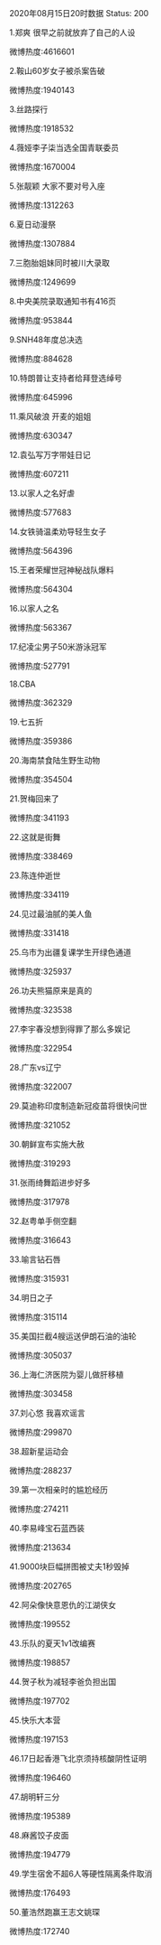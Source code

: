2020年08月15日20时数据
Status: 200

1.郑爽 很早之前就放弃了自己的人设

微博热度:4616601

2.鞍山60岁女子被杀案告破

微博热度:1940143

3.丝路探行

微博热度:1918532

4.薇娅李子柒当选全国青联委员

微博热度:1670004

5.张靓颖 大家不要对号入座

微博热度:1312263

6.夏日动漫祭

微博热度:1307884

7.三胞胎姐妹同时被川大录取

微博热度:1249699

8.中央美院录取通知书有416页

微博热度:953844

9.SNH48年度总决选

微博热度:884628

10.特朗普让支持者给拜登选绰号

微博热度:645996

11.乘风破浪 开麦的姐姐

微博热度:630347

12.袁弘写万字带娃日记

微博热度:607211

13.以家人之名好虐

微博热度:577683

14.女铁骑温柔劝导轻生女子

微博热度:564396

15.王者荣耀世冠神秘战队爆料

微博热度:564304

16.以家人之名

微博热度:563367

17.纪凌尘男子50米游泳冠军

微博热度:527791

18.CBA

微博热度:362329

19.七五折

微博热度:359386

20.海南禁食陆生野生动物

微博热度:354504

21.贺梅回来了

微博热度:341193

22.这就是街舞

微博热度:338469

23.陈连仲逝世

微博热度:334119

24.见过最油腻的美人鱼

微博热度:331418

25.乌市为出疆复课学生开绿色通道

微博热度:325937

26.功夫熊猫原来是真的

微博热度:323538

27.李宇春没想到得罪了那么多娱记

微博热度:322954

28.广东vs辽宁

微博热度:322007

29.莫迪称印度制造新冠疫苗将很快问世

微博热度:321052

30.朝鲜宣布实施大赦

微博热度:319293

31.张雨绮舞蹈进步好多

微博热度:317978

32.赵粤单手侧空翻

微博热度:316643

33.喻言钻石唇

微博热度:315931

34.明日之子

微博热度:315114

35.美国拦截4艘运送伊朗石油的油轮

微博热度:305037

36.上海仁济医院为婴儿做肝移植

微博热度:303458

37.刘心悠 我喜欢谣言

微博热度:299870

38.超新星运动会

微博热度:288237

39.第一次相亲时的尴尬经历

微博热度:274211

40.李易峰宝石蓝西装

微博热度:213634

41.9000块巨幅拼图被丈夫1秒毁掉

微博热度:202765

42.阿朵像快意恩仇的江湖侠女

微博热度:199552

43.乐队的夏天1v1改编赛

微博热度:198857

44.贺子秋为减轻李爸负担出国

微博热度:197702

45.快乐大本营

微博热度:197153

46.17日起香港飞北京须持核酸阴性证明

微博热度:196460

47.胡明轩三分

微博热度:195389

48.麻酱饺子皮面

微博热度:194779

49.学生宿舍不超6人等硬性隔离条件取消

微博热度:176493

50.董浩然跑赢王志文姚琛

微博热度:172740

